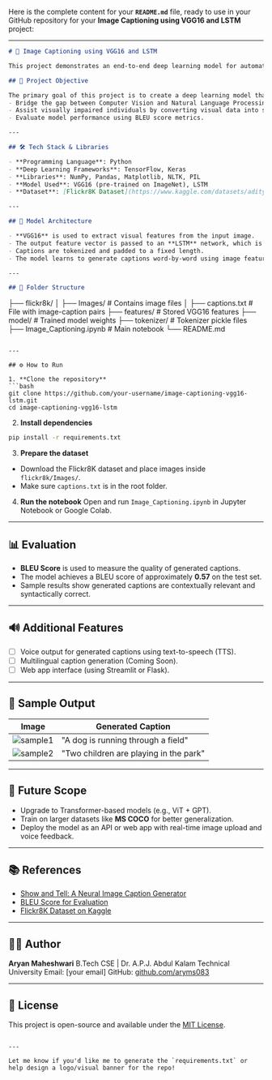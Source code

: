 Here is the complete content for your **`README.md`** file, ready to use in your GitHub repository for your **Image Captioning using VGG16 and LSTM** project:

---

```markdown
# 📸 Image Captioning using VGG16 and LSTM

This project demonstrates an end-to-end deep learning model for automatically generating captions for images. The system combines **VGG16**, a Convolutional Neural Network for image feature extraction, and **LSTM**, a Recurrent Neural Network for generating meaningful captions in natural language.

## 🧠 Project Objective

The primary goal of this project is to create a deep learning model that can interpret an image and generate a descriptive caption. This project also aims to:
- Bridge the gap between Computer Vision and Natural Language Processing.
- Assist visually impaired individuals by converting visual data into speech.
- Evaluate model performance using BLEU score metrics.

---

## 🛠️ Tech Stack & Libraries

- **Programming Language**: Python  
- **Deep Learning Frameworks**: TensorFlow, Keras  
- **Libraries**: NumPy, Pandas, Matplotlib, NLTK, PIL  
- **Model Used**: VGG16 (pre-trained on ImageNet), LSTM  
- **Dataset**: [Flickr8K Dataset](https://www.kaggle.com/datasets/adityajn105/flickr8k)

---

## 🧩 Model Architecture

- **VGG16** is used to extract visual features from the input image.
- The output feature vector is passed to an **LSTM** network, which is trained to predict the next word in the caption sequence.
- Captions are tokenized and padded to a fixed length.  
- The model learns to generate captions word-by-word using image features and previously predicted words.

---

## 📂 Folder Structure

```

├── flickr8k/
│   ├── Images/              # Contains image files
│   ├── captions.txt         # File with image-caption pairs
├── features/                # Stored VGG16 features
├── model/                   # Trained model weights
├── tokenizer/               # Tokenizer pickle files
├── Image\_Captioning.ipynb   # Main notebook
└── README.md

````

---

## ⚙️ How to Run

1. **Clone the repository**  
```bash
git clone https://github.com/your-username/image-captioning-vgg16-lstm.git
cd image-captioning-vgg16-lstm
````

2. **Install dependencies**

```bash
pip install -r requirements.txt
```

3. **Prepare the dataset**

* Download the Flickr8K dataset and place images inside `flickr8k/Images/`.
* Make sure `captions.txt` is in the root folder.

4. **Run the notebook**
   Open and run `Image_Captioning.ipynb` in Jupyter Notebook or Google Colab.

---

## 📊 Evaluation

* **BLEU Score** is used to measure the quality of generated captions.
* The model achieves a BLEU score of approximately **0.57** on the test set.
* Sample results show generated captions are contextually relevant and syntactically correct.

---

## 🔊 Additional Features

* [ ] Voice output for generated captions using text-to-speech (TTS).
* [ ] Multilingual caption generation (Coming Soon).
* [ ] Web app interface (using Streamlit or Flask).

---

## 🌟 Sample Output

| Image                                  | Generated Caption                      |
| -------------------------------------- | -------------------------------------- |
| ![sample1](flickr8k/Images/123456.jpg) | "A dog is running through a field"     |
| ![sample2](flickr8k/Images/234567.jpg) | "Two children are playing in the park" |

---

## 🚀 Future Scope

* Upgrade to Transformer-based models (e.g., ViT + GPT).
* Train on larger datasets like **MS COCO** for better generalization.
* Deploy the model as an API or web app with real-time image upload and voice feedback.

---

## 📚 References

* [Show and Tell: A Neural Image Caption Generator](https://arxiv.org/abs/1411.4555)
* [BLEU Score for Evaluation](https://www.aclweb.org/anthology/P02-1040.pdf)
* [Flickr8K Dataset on Kaggle](https://www.kaggle.com/datasets/adityajn105/flickr8k)

---

## 🙋‍♂️ Author

**Aryan Maheshwari**
B.Tech CSE | Dr. A.P.J. Abdul Kalam Technical University
Email: \[your email]
GitHub: [github.com/aryms083](https://github.com/aryms083)

---

## 📄 License

This project is open-source and available under the [MIT License](LICENSE).

```

---

Let me know if you'd like me to generate the `requirements.txt` or help design a logo/visual banner for the repo!
```
